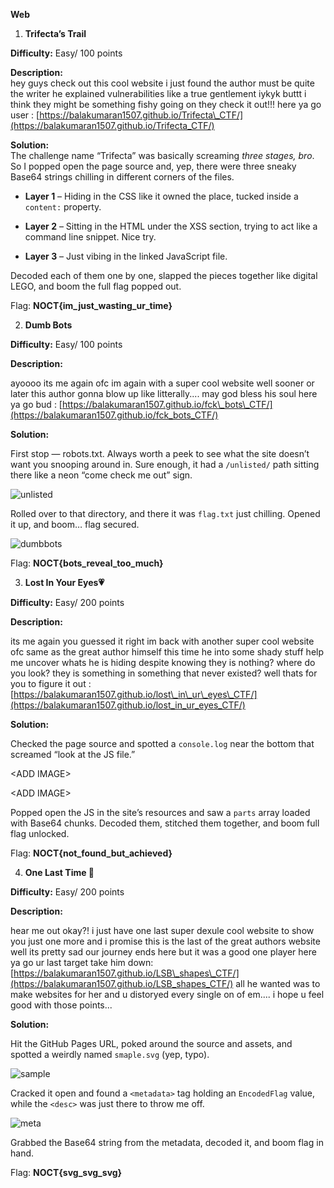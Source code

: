 **Web**

1. **Trifecta’s Trail**

**Difficulty:** Easy/ 100 points

**Description:**  
hey guys check out this cool website i just found the author must be quite the writer he explained vulnerabilities like a true gentlement iykyk buttt i think they might be something fishy going on they check it out\!\!\! here ya go user : [https://balakumaran1507.github.io/Trifecta\_CTF/](https://balakumaran1507.github.io/Trifecta_CTF/)

**Solution:**  
The challenge name “Trifecta” was basically screaming *three stages, bro*. So I popped open the page source and, yep, there were three sneaky Base64 strings chilling in different corners of the files.

* **Layer 1** – Hiding in the CSS like it owned the place, tucked inside a `content:` property.

* **Layer 2** – Sitting in the HTML under the XSS section, trying to act like a command line snippet. Nice try.

* **Layer 3** – Just vibing in the linked JavaScript file.

Decoded each of them one by one, slapped the pieces together like digital LEGO, and boom the full flag popped out.

Flag: **NOCT{im\_just\_wasting\_ur\_time}**

2. **Dumb Bots**

**Difficulty:** Easy/ 100 points

**Description:**

ayoooo its me again ofc im again with a super cool website well sooner or later this author gonna blow up like litterally.... may god bless his soul here ya go bud : [https://balakumaran1507.github.io/fck\_bots\_CTF/](https://balakumaran1507.github.io/fck_bots_CTF/)

**Solution:**

First stop — robots.txt. Always worth a peek to see what the site doesn’t want you snooping around in. Sure enough, it had a `/unlisted/` path sitting there like a neon “come check me out” sign.

![unlisted](https://github.com/user-attachments/assets/cc34185f-c1df-4503-96ca-71d3934cafcb)

Rolled over to that directory, and there it was `flag.txt` just chilling. Opened it up, and boom… flag secured.

![dumbbots](https://github.com/user-attachments/assets/7b785ee7-8be2-473b-93c4-2e6430336811)

Flag: **NOCT{bots\_reveal\_too\_much}**

3. **Lost In Your Eyes💗**

**Difficulty:** Easy/ 200 points

**Description:**

its me again you guessed it right im back with another super cool website ofc same as the great author himself this time he into some shady stuff help me uncover whats he is hiding despite knowing they is nothing? where do you look? they is something in something that never existed? well thats for you to figure it out : [https://balakumaran1507.github.io/lost\_in\_ur\_eyes\_CTF/](https://balakumaran1507.github.io/lost_in_ur_eyes_CTF/)

**Solution:**

Checked the page source and spotted a `console.log` near the bottom that screamed “look at the JS file.”

\<ADD IMAGE\>

\<ADD IMAGE\>

Popped open the JS in the site’s resources and saw a `parts` array loaded with Base64 chunks. Decoded them, stitched them together, and boom  full flag unlocked.

Flag: **NOCT{not\_found\_but\_achieved}**

4. **One Last Time 🥂**

**Difficulty:** Easy/ 200 points

**Description:** 

hear me out okay?\! i just have one last super dexule cool website to show you just one more and i promise this is the last of the great authors website well its pretty sad our journey ends here but it was a good one player here ya go ur last target take him down: [https://balakumaran1507.github.io/LSB\_shapes\_CTF/](https://balakumaran1507.github.io/LSB_shapes_CTF/) all he wanted was to make websites for her and u distoryed every single on of em.... i hope u feel good with those points...

**Solution:**

Hit the GitHub Pages URL, poked around the source and assets, and spotted a weirdly named `smaple.svg` (yep, typo).

![sample](https://github.com/user-attachments/assets/80a74d33-8577-4b43-9d0f-4f51de2399fa)

Cracked it open and found a `<metadata>` tag holding an `EncodedFlag` value, while the `<desc>` was just there to throw me off.

![meta](https://github.com/user-attachments/assets/97427fe8-b332-4173-9dc8-e597e725acfd)

Grabbed the Base64 string from the metadata, decoded it, and boom flag in hand.

Flag: **NOCT{svg\_svg\_svg}**

